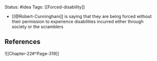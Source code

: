 Status: #idea
Tags: [[Forced-disability]]

* [[@Robert-Cunningham]] is saying that they are being forced without their permission to experience disabilities incurred either through society or the scramblers

## References

![[Chapter-22#^Page-319]]
